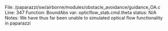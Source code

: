 File: /paparazzi/sw/airborne/modules/obstacle_avoidance/guidance_OA.c
Line: 347
Function: BoundAbs
var: opticflow_stab.cmd.theta
status: N/A
Notes: We have thus far been unable to simulated optical flow functionality in paparazzi
